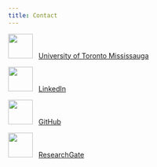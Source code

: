 ```yaml
---
title: Contact
---
```


<img src="https://upload.wikimedia.org/wikipedia/en/thumb/0/04/Utoronto_coa.svg/1200px-Utoronto_coa.svg.png" width="50" height="50" />&nbsp;&nbsp;&nbsp;[University of Toronto Mississauga](https://www.utm.utoronto.ca/biology/people/hannah-bodmer)


<img src="https://upload.wikimedia.org/wikipedia/commons/c/ca/LinkedIn_logo_initials.png" width="50" height="50" />&nbsp;&nbsp;&nbsp;[LinkedIn](https://www.linkedin.com/in/hannah-bodmer)

<img src="https://upload.wikimedia.org/wikipedia/commons/thumb/9/91/Octicons-mark-github.svg/640px-Octicons-mark-github.svg.png" width="50" height="50" />&nbsp;&nbsp;&nbsp;[GitHub](https://github.com/hmbodmer)

<img src="https://upload.wikimedia.org/wikipedia/commons/thumb/5/5e/ResearchGate_icon_SVG.svg/2048px-ResearchGate_icon_SVG.svg.png" width="50" height="50" />&nbsp;&nbsp;&nbsp;[ResearchGate](https://www.researchgate.net/profile/Hannah-Bodmer)
